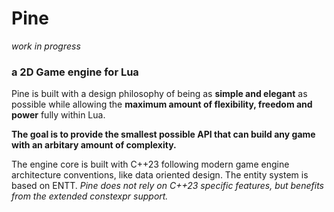 # Pine 
*work in progress*
### a 2D Game engine for Lua
Pine is built with a design philosophy of being as **simple and elegant** as possible
while allowing the **maximum amount of flexibility, freedom and power** fully within Lua. 

__The goal is to provide the smallest possible API that can build any game with an arbitary amount of complexity.__

The engine core is built with C++23 following modern game engine architecture conventions, like data oriented design. The entity system is based on ENTT. *Pine does not rely on C++23 specific features, but benefits from the extended constexpr support.*